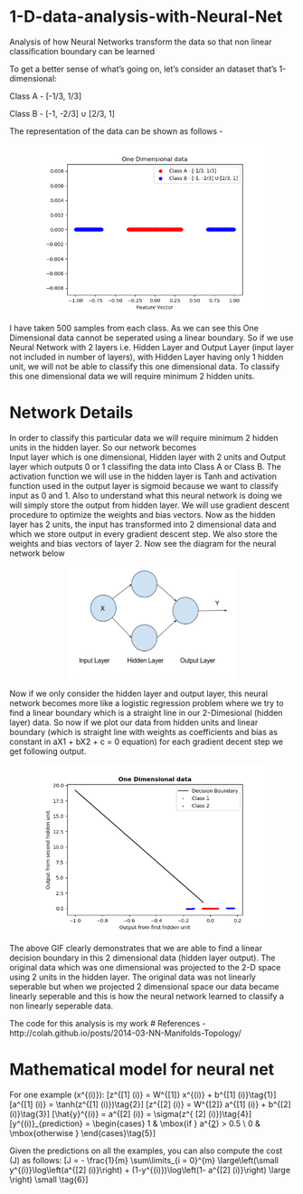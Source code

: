# 1-D-data-analysis-with-Neural-Net
Analysis of how Neural Networks transform the data so that non linear classification boundary can be learned

<p>To get a better sense of what’s going on, let’s consider an dataset that’s 1-dimensional: </p>
<p>Class A - [-1/3, 1/3]</p>
<p>Class B - [-1, -2/3] &cup; [2/3, 1]</p>

The representation of the data can be shown as follows -
</br>
<p align="center">
  <img src="/Plots/One-Dimensional-data.png" alt="One dimensional data with two classes" height="300" width="400" />
</p>

<p> I have taken 500 samples from each class. As we can see this One Dimensional data cannot be seperated using a linear boundary. So if we use Neural Network with 2 layers i.e. Hidden Layer and Output Layer (input layer not included in number of layers), with Hidden Layer having only 1 hidden unit, we will not be able to classify this one dimensional data. To classify this one dimensional data we will require minimum 2 hidden units.</p>

# Network Details
<p> In order to classify this particular data we will require minimum 2 hidden units in the hidden layer. So our network becomes</br> Input layer which is one dimensional, Hidden layer with 2 units and Output layer which outputs 0 or 1 classifing the data into Class A or Class B. The activation function we will use in the hidden layer is Tanh and activation function used in the output layer is sigmoid because we want to classify input as 0 and 1. Also to understand what this neural network is doing we will simply store the output from hidden layer. We will use gradient descent procedure to optimize the weights and bias vectors. Now as the hidden layer has 2 units, the input has transformed into 2 dimensional data and which we store output in every gradient descent step. We also store the weights and bias vectors of layer 2. Now see the diagram for the neural network below</p>
<p align="center">
  <img src="/Plots/1-D-NN.PNG" alt="Neural Network for 2 class problem" height="200" width="300" />
</p>
<p>Now if we only consider the hidden layer and output layer, this neural network becomes more like a logistic regression problem where we try to find a linear boundary which is a straight line in our 2-Dimesional (hidden layer) data. So now if we plot our data from hidden units and linear boundary (which is straight line with weights as coefficients and bias as constant in aX1 + bX2 + c = 0 equation) for each gradient decent step we get following output.</p>
<p align="center">
  <img src="/Plots/1-ddata-tranformation.gif" alt="Transformation of 1-D data to 2-D and decision boundary" height="300" width="400" />
</p>
<p>The above GIF clearly demonstrates that we are able to find a linear decision boundary in this 2 dimensional data (hidden layer output). The original data which was one dimensional was projected to the 2-D space using 2 units in the hidden layer. The original data was not linearly seperable but when we projected 2 dimensional space our data became linearly seperable and this is how the neural network learned to classify a non linearly seperable data. </p>

<p>The code for this analysis is my work
# References -
http://colah.github.io/posts/2014-03-NN-Manifolds-Topology/
</p>


# Mathematical model for neural net
For one example \(x^{(i)}\):
\[z^{[1] (i)} =  W^{[1]} x^{(i)} + b^{[1] (i)}\tag{1}\]
\[a^{[1] (i)} = \tanh(z^{[1] (i)})\tag{2}\]
\[z^{[2] (i)} = W^{[2]} a^{[1] (i)} + b^{[2] (i)}\tag{3}\]
\[\hat{y}^{(i)} = a^{[2] (i)} = \sigma(z^{ [2] (i)})\tag{4}\]
\[y^{(i)}_{prediction} = \begin{cases} 1 & \mbox{if } a^{[2](i)} > 0.5 \\ 0 & \mbox{otherwise } \end{cases}\tag{5}\]

Given the predictions on all the examples, you can also compute the cost
\(J\) as follows:
\[J = - \frac{1}{m} \sum\limits_{i = 0}^{m} \large\left(\small y^{(i)}\log\left(a^{[2] (i)}\right) + (1-y^{(i)})\log\left(1- a^{[2] (i)}\right)  \large  \right) \small \tag{6}\]
